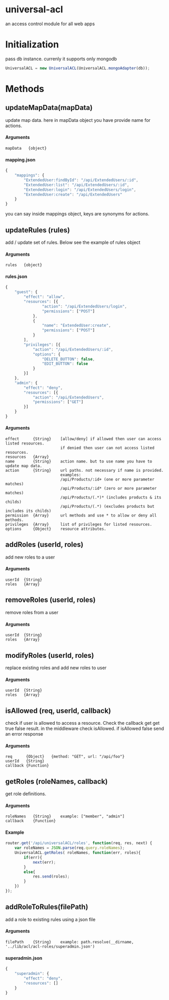 # universal-acl
an access control module for all web apps

# Initialization
pass db instance. currenly it supports only mongodb
```javascript
UniversalACL = new UniversalACL(UniversalACL.mongoAdapter(db));
```

# Methods
## updateMapData(mapData)
update map data. here in mapData object you have provide name for actions.
#### Arguments
```
mapData   {object}
```
#### mapping.json
```javascript
{
    "mappings": {
        "ExtendedUser:findById": "/api/ExtendedUsers/:id",
        "ExtendedUser:list": "/api/ExtendedUsers/:id",
        "ExtendedUser:login": "/api/ExtendedUsers/login",
        "ExtendedUser:create": "/api/ExtendedUsers"
    }
}
```
you can say inside mappings object, keys are synonyms for actions.

## updateRules (rules)
add / update set of rules. Below see the example of rules object 
#### Arguments
```
rules   {object}
```
#### rules.json
```javascript
{
    "guest": {
        "effect": "allow",
        "resources": [{
                "action": "/api/ExtendedUsers/login",
                "permissions": ["POST"]
            },
            {
                "name": "ExtendedUser:create",
                "permissions": ["POST"]
            }
        ],
        "privileges": [{
            "action": "/api/ExtendedUsers/:id",
            "options": {
                "DELETE_BUTTON": false,
                "EDIT_BUTTON": false
            }
        }]
    },
    "admin": {
        "effect": "deny",
        "resources": [{
            "action": "/api/ExtendedUsers",
            "permissions": ["GET"]
        }]
    }
}
```
#### Arguments
```
effect      {String}    [allow/deny] if allowed then user can access listed resources.
                        if denied then user can not access listed resources.
resources   {Array}
name        {String}    action name. but to use name you have to update map data.
action      {String}    url paths. not necessary if name is provided.
                        examples: 
                        /api/Products/:id+ (one or more parameter matches)
                        /api/Products/:id* (zero or more parameter matches)
                        /api/Products/(.*)* (includes products & its childs)
                        /api/Products/(.*) (excludes products but includes its childs)
permission  {Array}     url methods and use * to allow or deny all methods.
privileges  {Array}     list of privileges for listed resources.  
options     {Object}    resource attributes.
```

## addRoles (userId, roles) 
add new roles to a user
#### Arguments
```
userId  {String}
roles   {Array}
```

## removeRoles (userId, roles)
remove roles from a user
#### Arguments
```
userId  {String}
roles   {Array}
```

## modifyRoles (userId, roles)
replace existing roles and add new roles to user
#### Arguments
```
userId  {String}
roles   {Array}
```

## isAllowed (req, userId, callback)
check if user is allowed to access a resource. Check the callback get get true false result. in the middleware check isAllowed. if isAllowed false send an error response
#### Arguments
```
req      {Object}   {method: "GET", url: "/api/foo"}
userId   {String}
callback {Function}
```

## getRoles (roleNames, callback)
get role definitions.
#### Arguments
```
roleNames   {String}    example: ["member", "admin"]
callback    {Function}
```
#### Example
```javascript
router.get('/api/universalACL/roles', function(req, res, next) {
    var roleNames = JSON.parse(req.query.roleNames);
    UniversalACL.getRoles( roleNames, function(err, roles){
        if(err){
            next(err);
        }
        else{
            res.send(roles);
        }
    })
});
```

## addRoleToRules(filePath)
add a role to existing rules using a json file
#### Arguments
```
filePath    {String}    example: path.resolve(__dirname, '../lib/acl/acl-roles/superadmin.json')
```
#### superadmin.json
```javascript
{
    "superadmin": {
        "effect": "deny",
        "resources": []
    }
}
```